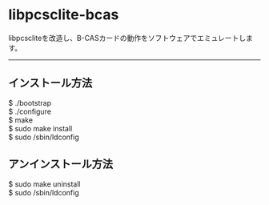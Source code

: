 # libpcsclite-bcas

libpcscliteを改造し、B-CASカードの動作をソフトウェアでエミュレートします。

----
##  インストール方法

$ ./bootstrap  
$ ./configure  
$ make  
$ sudo make install  
$ sudo /sbin/ldconfig  

## アンインストール方法

$ sudo make uninstall  
$ sudo /sbin/ldconfig  
